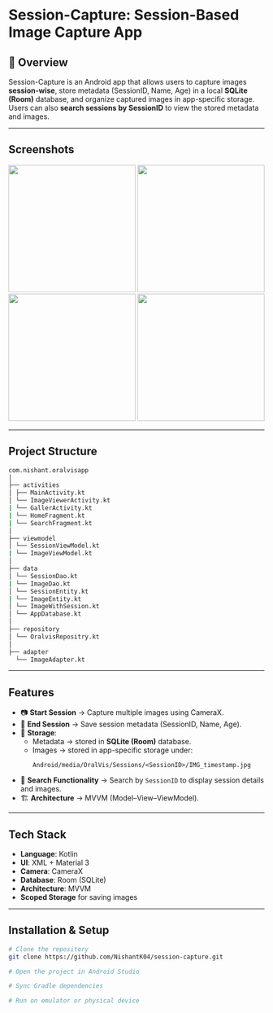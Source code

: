 # Session-Capture: Session-Based Image Capture App

## 📌 Overview
Session-Capture is an Android app that allows users to capture images **session-wise**, store metadata (SessionID, Name, Age) in a local **SQLite (Room)** database, and organize captured images in app-specific storage.  
Users can also **search sessions by SessionID** to view the stored metadata and images.

---
##  Screenshots  
<img src="https://github.com/NishantK04/session-capture/blob/master/home.png" width="250"> <img src="https://github.com/NishantK04/session-capture/blob/master/preview.png" width="250"> <img src="https://github.com/NishantK04/session-capture/blob/master/info_add.png" width="250"> <img src="https://github.com/NishantK04/session-capture/blob/master/search.png" width="250">

---
##  Project Structure
```sh
com.nishant.oralvisapp
│
├── activities
│ ├── MainActivity.kt
│ └── ImageViewerActivity.kt
| └── GallerActivity.kt
| └── HomeFragment.kt
| └── SearchFragment.kt
│
├── viewmodel
│ └── SessionViewModel.kt
| └── ImageViewModel.kt
│
├── data
│ └── SessionDao.kt
| └── ImageDao.kt
│ └── SessionEntity.kt
| └── ImageEntity.kt
│ └── ImageWithSession.kt
│ └── AppDatabase.kt
│
├── repository
│ └── OralvisRepositry.kt
│
├── adapter
  └── ImageAdapter.kt


```

---

##  Features
- 📷 **Start Session** → Capture multiple images using CameraX.  
- 📝 **End Session** → Save session metadata (SessionID, Name, Age).  
- 💾 **Storage**:
  - Metadata → stored in **SQLite (Room)** database.  
  - Images → stored in app-specific storage under:  
    ```
    Android/media/OralVis/Sessions/<SessionID>/IMG_timestamp.jpg
    ```
- 🔎 **Search Functionality** → Search by `SessionID` to display session details and images.  
- 🏗️ **Architecture** → MVVM (Model–View–ViewModel).  

---

##  Tech Stack
- **Language**: Kotlin
- **UI**: XML + Material 3  
- **Camera**: CameraX  
- **Database**: Room (SQLite)  
- **Architecture**: MVVM  
- **Scoped Storage** for saving images  

---

##  Installation & Setup
```sh
# Clone the repository
git clone https://github.com/NishantK04/session-capture.git

# Open the project in Android Studio

# Sync Gradle dependencies

# Run on emulator or physical device
